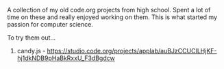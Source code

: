 A collection of my old code.org projects from high school. Spent a lot of time on these and really enjoyed working on them. This is what started my passion for computer science.

To try them out...

1. candy.js - https://studio.code.org/projects/applab/auBJzCCUCILHjKF-hj1dkNDB9pHaBkRxxU_F3dBgdcw
